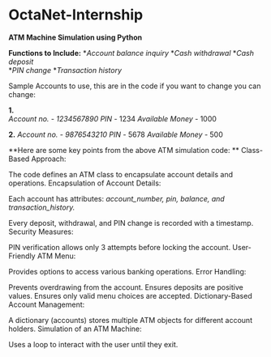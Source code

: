 # OctaNet-Internship

****ATM Machine Simulation using Python****

**Functions to Include:**
   **Account balance inquiry* 
   **Cash withdrawal*
   **Cash deposit*    
   **PIN change*
   **Transaction history*

Sample Accounts to use, this are in the code if you want to change you can change:

**1.**   
 *Account no. - 1234567890*
  *PIN -* 1234 
  *Available Money -* 1000      


**2.** 
      *Account no. - 9876543210*
      *PIN -* 5678 
      *Available Money -* 500


**Here are some key points from the above ATM simulation code:
**
Class-Based Approach:

The code defines an ATM class to encapsulate account details and operations.
Encapsulation of Account Details:

Each account has attributes: *account_number, pin, balance, and transaction_history.*

Every deposit, withdrawal, and PIN change is recorded with a timestamp.
Security Measures:

PIN verification allows only 3 attempts before locking the account.
User-Friendly ATM Menu:

Provides options to access various banking operations.
Error Handling:

Prevents overdrawing from the account.
Ensures deposits are positive values.
Ensures only valid menu choices are accepted.
Dictionary-Based Account Management:

A dictionary (accounts) stores multiple ATM objects for different account holders.
Simulation of an ATM Machine:

Uses a loop to interact with the user until they exit.



         
